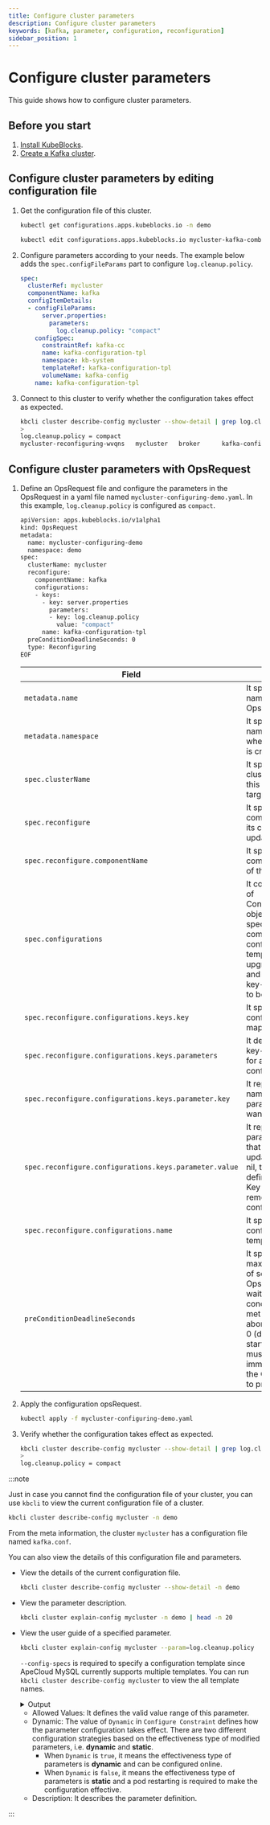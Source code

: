 ```yaml
---
title: Configure cluster parameters
description: Configure cluster parameters
keywords: [kafka, parameter, configuration, reconfiguration]
sidebar_position: 1
---
```


# Configure cluster parameters

This guide shows how to configure cluster parameters.

## Before you start

1. [Install KubeBlocks](./../../installation/install-kubeblocks.md).
2. [Create a Kafka cluster](./../cluster-management/create-a-kafka-cluster.md).

## Configure cluster parameters by editing configuration file

1. Get the configuration file of this cluster.

   ```bash
   kubectl get configurations.apps.kubeblocks.io -n demo

   kubectl edit configurations.apps.kubeblocks.io mycluster-kafka-combine -n demo
   ```

2. Configure parameters according to your needs. The example below adds the `spec.configFileParams` part to configure `log.cleanup.policy`.

   ```yaml
   spec:
     clusterRef: mycluster
     componentName: kafka
     configItemDetails:
     - configFileParams:
         server.properties:
           parameters:
             log.cleanup.policy: "compact"
       configSpec:
         constraintRef: kafka-cc
         name: kafka-configuration-tpl
         namespace: kb-system
         templateRef: kafka-configuration-tpl
         volumeName: kafka-config
       name: kafka-configuration-tpl
   ```

3. Connect to this cluster to verify whether the configuration takes effect as expected.

   ```bash
   kbcli cluster describe-config mycluster --show-detail | grep log.cleanup.policy
   >
   log.cleanup.policy = compact
   mycluster-reconfiguring-wvqns   mycluster   broker      kafka-configuration-tpl   server.properties   Succeed   restart   1/1        May 10,2024 16:28 UTC+0800   {"server.properties":"{\"log.cleanup.policy\":\"compact\"}"}
   ```

## Configure cluster parameters with OpsRequest

1. Define an OpsRequest file and configure the parameters in the OpsRequest in a yaml file named `mycluster-configuring-demo.yaml`. In this example, `log.cleanup.policy` is configured as `compact`.

   ```bash
   apiVersion: apps.kubeblocks.io/v1alpha1
   kind: OpsRequest
   metadata:
     name: mycluster-configuring-demo
     namespace: demo
   spec:
     clusterName: mycluster
     reconfigure:
       componentName: kafka
       configurations:
       - keys:
         - key: server.properties
           parameters:
           - key: log.cleanup.policy
             value: "compact"
         name: kafka-configuration-tpl
     preConditionDeadlineSeconds: 0
     type: Reconfiguring
   EOF
   ```

   | Field                                                  | Definition     |
   |--------------------------------------------------------|--------------------------------|
   | `metadata.name`                                        | It specifies the name of this OpsRequest. |
   | `metadata.namespace`                                   | It specifies the namespace where this cluster is created. |
   | `spec.clusterName`                                     | It specifies the cluster name that this operation is targeted at. |
   | `spec.reconfigure`                                     | It specifies a component and its configuration updates. |
   | `spec.reconfigure.componentName`                       | It specifies the component name of this cluster.  |
   | `spec.configurations`                                  | It contains a list of ConfigurationItem objects, specifying the component's configuration template name, upgrade policy, and parameter key-value pairs to be updated. |
   | `spec.reconfigure.configurations.keys.key`             | It specifies the configuration map. |
   | `spec.reconfigure.configurations.keys.parameters`      | It defines a list of key-value pairs for a single configuration file. |
   | `spec.reconfigure.configurations.keys.parameter.key`   | It represents the name of the parameter you want to edit. |
   | `spec.reconfigure.configurations.keys.parameter.value` | It represents the parameter values that are to be updated. If set to nil, the parameter defined by the Key field will be removed from the configuration file.  |
   | `spec.reconfigure.configurations.name`                 | It specifies the configuration template name.  |
   | `preConditionDeadlineSeconds`                          | It specifies the maximum number of seconds this OpsRequest will wait for its start conditions to be met before aborting. If set to 0 (default), the start conditions must be met immediately for the OpsRequest to proceed. |

2. Apply the configuration opsRequest.

   ```bash
   kubectl apply -f mycluster-configuring-demo.yaml
   ```

3. Verify whether the configuration takes effect as expected.

   ```bash
   kbcli cluster describe-config mycluster --show-detail | grep log.cleanup.policy
   >
   log.cleanup.policy = compact
   ```

:::note

Just in case you cannot find the configuration file of your cluster, you can use `kbcli` to view the current configuration file of a cluster.

```bash
kbcli cluster describe-config mycluster -n demo
```

From the meta information, the cluster `mycluster` has a configuration file named `kafka.conf`.

You can also view the details of this configuration file and parameters.

* View the details of the current configuration file.

   ```bash
   kbcli cluster describe-config mycluster --show-detail -n demo
   ```

* View the parameter description.

  ```bash
  kbcli cluster explain-config mycluster -n demo | head -n 20
  ```

* View the user guide of a specified parameter.
  
  ```bash
  kbcli cluster explain-config mycluster --param=log.cleanup.policy
  ```

  `--config-specs` is required to specify a configuration template since ApeCloud MySQL currently supports multiple templates. You can run `kbcli cluster describe-config mycluster` to view the all template names.

  <details>

  <summary>Output</summary>

  ```bash
  template meta:
    ConfigSpec: kafka-configuration-tpl	ComponentName: kafka-combine	ClusterName: mycluster

  Configure Constraint:
    Parameter Name:     log.cleanup.policy
    Allowed Values:     "compact","delete"
    Scope:              Global
    Dynamic:            false
    Type:               string
    Description:        The default cleanup policy for segments beyond the retention window. A comma separated list of valid policies. 
  ```
  
  </details>

  * Allowed Values: It defines the valid value range of this parameter.
  * Dynamic: The value of `Dynamic` in `Configure Constraint` defines how the parameter configuration takes effect. There are two different configuration strategies based on the effectiveness type of modified parameters, i.e. **dynamic** and **static**.
    * When `Dynamic` is `true`, it means the effectiveness type of parameters is **dynamic** and can be configured online.
    * When `Dynamic` is `false`, it means the effectiveness type of parameters is **static** and a pod restarting is required to make the configuration effective.
  * Description: It describes the parameter definition.

:::
